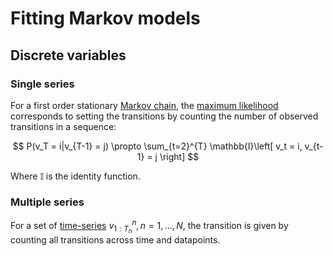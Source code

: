 # Fitting Markov models

## Discrete variables

### Single series

For a first order stationary [Markov chain](202210201823.md), the [maximum likelihood](202210101331.md) corresponds to setting the transitions by counting the number of observed transitions in a sequence:

$$
P(v_T = i|v_{T-1} = j) \propto \sum_{t=2}^{T} \mathbb{I}\left[ v_t = i,
v_{t-1} = j \right]
$$

Where $\mathbb{I}$ is the identity function.

### Multiple series

For a set of [time-series](202210261714.md) $v_{1:T_n}^n, n = 1, \ldots, N$, the
transition is given by counting all transitions across time and datapoints.
